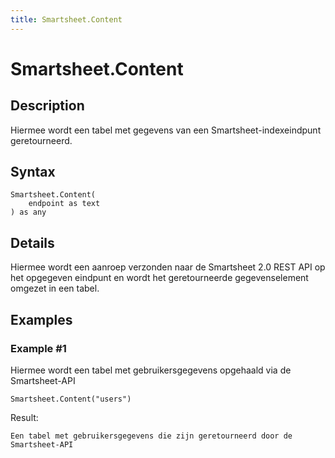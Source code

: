 ```yaml
---
title: Smartsheet.Content
---
```


# Smartsheet.Content


## Description

Hiermee wordt een tabel met gegevens van een Smartsheet-indexeindpunt geretourneerd.


## Syntax

```powerquery
Smartsheet.Content(
    endpoint as text
) as any
```


## Details

Hiermee wordt een aanroep verzonden naar de Smartsheet 2.0 REST API op het opgegeven eindpunt en wordt het geretourneerde gegevenselement omgezet in een tabel.


## Examples

### Example #1 
Hiermee wordt een tabel met gebruikersgegevens opgehaald via de Smartsheet-API
```powerquery
Smartsheet.Content("users")
```

Result: 
```powerquery
Een tabel met gebruikersgegevens die zijn geretourneerd door de Smartsheet-API
```



